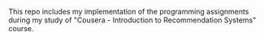 This repo includes my implementation of the programming assignments during my study of "Cousera - Introduction to Recommendation Systems" course.